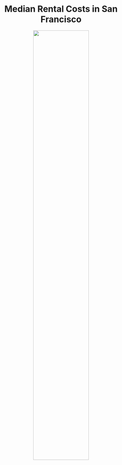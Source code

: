 <h1 align="center"> Median Rental Costs in San Francisco </h1>

<p align="center">
  <img src="https://github.com/nrennie/tidytuesday/blob/main/2022/2022-07-05/20220705.png?raw=true" width="60%">
</p>
